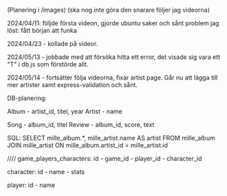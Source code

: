 (Planering i /images) (ska nog inte göra den snarare följer jag videorna)

2024/04/11: följde första videon, gjorde ubuntu saker och sånt
problem jag löst: fått början att funka

2024/04/23 - kollade på videor.

2024/05/13 - jobbade med att försöka hitta ett error, det visade sig vara ett "T" i db.js som förstörde allt.

2024/05/14 - fortsätter följa videorna, fixar artist page. Går nu att lägga till mer artister samt express-validation och sånt.



DB-planering:

Album - artist_id, titel, year
Artist - name

Song - album_id, titel
Review - album_id, score, text

SQL:
SELECT mille_album.*, mille_artist.name AS artist FROM mille_album JOIN mille_artist ON mille_album.artist_id = mille_artist.id 




////
game_players_characters:
id - game_id - player_id - character_id

character:
id - name - stats

player: 
id - name
